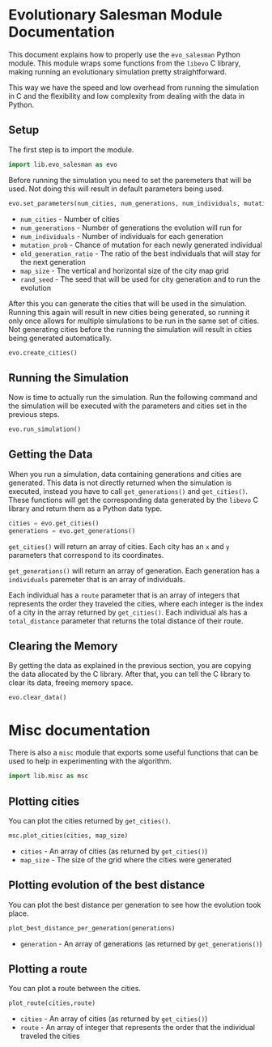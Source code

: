 # Evolutionary Salesman Module Documentation

This document explains how to properly use the `evo_salesman` Python module. This module wraps some functions from the `libevo` C library, making running an evolutionary simulation pretty straightforward.

This way we have the speed and low overhead from running the simulation in C and the flexibility and low complexity from dealing with the data in Python.

## Setup

The first step is to import the module.

```Python
import lib.evo_salesman as evo
```

Before running the simulation you need to set the paremeters that will be used. Not doing this will result in default parameters being used.

```Python
evo.set_parameters(num_cities, num_generations, num_individuals, mutation_prob, old_generation_ratio, map_size, rand_seed)
```
- `num_cities` - Number of cities
- `num_generations` - Number of generations the evolution will run for
- `num_individuals` - Number of individuals for each generation
- `mutation_prob` - Chance of mutation for each newly generated individual
- `old_generation_ratio` - The ratio of the best individuals that will stay for the next generation
- `map_size` - The vertical and horizontal size of the city map grid
- `rand_seed` - The seed that will be used for city generation and to run the evolution

After this you can generate the cities that will be used in the simulation. Running this again will result in new cities being generated, so running it only once allows for multiple simulations to be run in the same set of cities. Not generating cities before the running the simulation will result in cities being generated automatically.

```Python
evo.create_cities()
```

## Running the Simulation

Now is time to actually run the simulation. Run the following command and the simulation will be executed with the parameters and cities set in the previous steps.

```Python
evo.run_simulation()
```

## Getting the Data

When you run a simulation, data containing generations and cities are generated. This data is not directly returned when the simulation is executed, instead you have to call `get_generations()` and `get_cities()`. These functions will get the corresponding data generated by the `libevo` C library and return them as a Python data type.

```Python
cities = evo.get_cities()
generations = evo.get_generations()
```

`get_cities()` will return an array of cities. Each city has an `x` and `y` parameters that correspond to its coordinates.

`get_generations()` will return an array of generation. Each generation has a `individuals` paremeter that is an array of individuals.

Each individual has a `route` parameter that is an array of integers that represents the order they traveled the cities, where each integer is the index of a city in the array returned by `get_cities()`. Each individual als has a `total_distance` parameter that returns the total distance of their route.

## Clearing the Memory

By getting the data as explained in the previous section, you are copying the data allocated by the C library. After that, you can tell the C library to clear its data, freeing memory space.

```Python
evo.clear_data()
```

# Misc documentation

There is also a `misc` module that exports some useful functions that can be used to help in experimenting with the algorithm.

```Python
import lib.misc as msc
```

## Plotting cities

You can plot the cities returned by `get_cities()`.

```Python
msc.plot_cities(cities, map_size)
```
- `cities` - An array of cities (as returned by `get_cities()`)
- `map_size` - The size of the grid where the cities were generated

## Plotting evolution of the best distance

You can plot the best distance per generation to see how the evolution took place.

```Python
plot_best_distance_per_generation(generations)
```
- `generation` - An array of generations (as returned by `get_generations()`)

## Plotting a route

You can plot a route between the cities.

```Python
plot_route(cities,route)
```
- `cities` - An array of cities (as returned by `get_cities()`)
- `route` - An array of integer that represents the order that the individual traveled the cities
